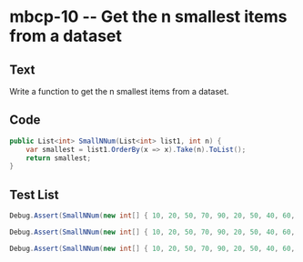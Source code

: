 # mbcp-10 -- Get the n smallest items from a dataset

## Text

Write a function to get the n smallest items from a dataset.

## Code

```csharp
public List<int> SmallNNum(List<int> list1, int n) {
    var smallest = list1.OrderBy(x => x).Take(n).ToList();
    return smallest;
}
```

## Test List

```csharp
Debug.Assert(SmallNNum(new int[] { 10, 20, 50, 70, 90, 20, 50, 40, 60, 80, 100 }, 2).SequenceEqual(new int[] { 10, 20 }));
```

```csharp
Debug.Assert(SmallNNum(new int[] { 10, 20, 50, 70, 90, 20, 50, 40, 60, 80, 100 }, 5).SequenceEqual(new int[] { 10, 20, 20, 40, 50 }));
```

```csharp
Debug.Assert(SmallNNum(new int[] { 10, 20, 50, 70, 90, 20, 50, 40, 60, 80, 100 }, 3).SequenceEqual(new int[] { 10, 20, 20 }));
```
